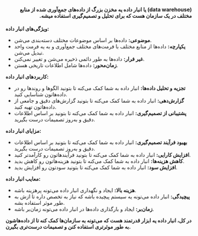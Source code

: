 <h4 dir="rtl">(data warehouse) یا انبار داده یه مخزن بزرگ از داده‌های جمع‌آوری شده از منابع مختلف در یک سازمان هست که برای تحلیل و تصمیم‌گیری استفاده میشه. </h4>

**ویژگی‌های انبار داده:**

* **موضوعی:** داده‌ها بر اساس موضوعات مختلف دسته‌بندی می‌شن.
* **یکپارچه:** داده‌ها از منابع مختلف با فرمت‌های مختلف جمع‌آوری و به یه فرمت واحد تبدیل می‌شن.
* **غیر فرار:** داده‌ها به طور دائمی ذخیره می‌شن و تغییر نمی‌کنن.
* **زمان‌محور:** داده‌ها شامل اطلاعات تاریخی هستن.

**کاربردهای انبار داده:**

* **تجزیه و تحلیل داده‌ها:**  انبار داده به شما کمک می‌کنه تا بتونید الگوها و روندها رو در داده‌هاتون شناسایی کنید.
* **گزارش‌دهی:**  انبار داده به شما کمک می‌کنه تا بتونید گزارش‌های دقیق و جامعی از داده‌هاتون تهیه کنید.
* **پشتیبانی از تصمیم‌گیری:**  انبار داده به شما کمک می‌کنه تا بتونید بر اساس اطلاعات دقیق و به‌روز تصمیمات درست بگیرید.

**مزایای انبار داده:**

* **بهبود فرآیند تصمیم‌گیری:**  انبار داده به شما کمک می‌کنه تا بتونید بر اساس اطلاعات دقیق و به‌روز تصمیمات درست بگیرید.
* **افزایش کارایی:**  انبار داده به شما کمک می‌کنه تا بتونید فرآیندهاتون رو کارآمدتر کنید.
* **کاهش هزینه‌ها:**  انبار داده به شما کمک می‌کنه تا بتونید هزینه‌هاتون رو کاهش بدید.
* **افزایش سود:**  انبار داده به شما کمک می‌کنه تا بتونید سودتون رو افزایش بدید.

**معایب انبار داده:**

* **هزینه بالا:**  ایجاد و نگهداری انبار داده می‌تونه پرهزینه باشه.
* **پیچیدگی:**  انبار داده می‌تونه یه سیستم پیچیده باشه که نیاز به تخصص داره تا ازش به طور موثر استفاده بشه.
* **زمان‌بر:**  ایجاد و بارگذاری داده‌ها در انبار داده می‌تونه زمان‌بر باشه.

**در کل، انبار داده یه ابزار قدرتمند هست که می‌تونه به سازمان‌ها کمک کنه تا از داده‌هاشون به طور موثرتری استفاده کنن و تصمیمات درست‌تری بگیرن.**
